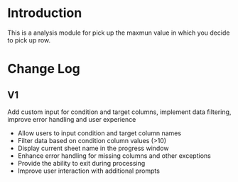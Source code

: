 # Introduction
This is a analysis module for pick up the maxmun value in which you decide to pick up row.

# Change Log
## V1
 Add custom input for condition and target columns, implement data filtering, improve error handling and user experience

- Allow users to input condition and target column names
- Filter data based on condition column values (>10)
- Display current sheet name in the progress window
- Enhance error handling for missing columns and other exceptions
- Provide the ability to exit during processing
- Improve user interaction with additional prompts
